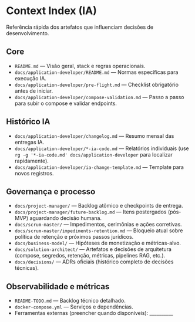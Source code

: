 # Context Index (IA)

Referência rápida dos artefatos que influenciam decisões de desenvolvimento.

## Core
- `README.md` — Visão geral, stack e regras operacionais.
- `docs/application-developer/README.md` — Normas específicas para execução IA.
- `docs/application-developer/pre-flight.md` — Checklist obrigatório antes de iniciar.
- `docs/application-developer/compose-validation.md` — Passo a passo para subir o compose e validar endpoints.

## Histórico IA
- `docs/application-developer/changelog.md` — Resumo mensal das entregas IA.
- `docs/application-developer/*-ia-code.md` — Relatórios individuais (use `rg -g '*-ia-code.md' docs/application-developer` para localizar rapidamente).
- `docs/application-developer/ia-change-template.md` — Template para novos registros.

## Governança e processo
- `docs/project-manager/` — Backlog atômico e checkpoints de entrega.
- `docs/project-manager/future-backlog.md` — Itens postergados (pós-MVP) aguardando decisão humana.
- `docs/scrum-master/` — Impedimentos, cerimônias e ações corretivas.
- `docs/scrum-master/impediments-retention.md` — Bloqueio atual sobre política de retenção e próximos passos jurídicos.
- `docs/business-model/` — Hipóteses de monetização e métricas-alvo.
- `docs/solution-architect/` — Artefatos e decisões de arquitetura (compose, segredos, retenção, métricas, pipelines RAG, etc.).
- `docs/decisions/` — ADRs oficiais (histórico completo de decisões técnicas).

## Observabilidade e métricas
- `README-TODO.md` — Backlog técnico detalhado.
- `docker-compose.yml` — Serviços e dependências.
- Ferramentas externas (preencher quando disponíveis): __________
